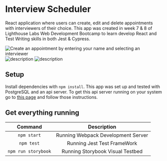 # Interview Scheduler
React application where users can create, edit and delete appointments with interviewers of their choice. This app was created in week 7 & 8 of Lighthouse Labs Web Development Bootcamp to learn develop React and Test Writing skills in both Jest & Cypress.

![Create an appointment by entering your name and selecting an interviewer](/url)
![description](/url)
![description](/url)

## Setup

Install dependencies with `npm install`.
This app was set up and tested with PostgreSQL and an api server. To get this api server running on your system go to [this page](https://github.com/SKnoop2/scheduler-api) and follow those instructions.

## Get everything running

  Command |  Description 
| :---:        |     :---:      |
| ``` npm start ```    | Running Webpack Development Server    |
| ``` npm test ```    | Running Jest Test FrameWork       |
| ``` npm run storybook ```    | Running Storybook Visual Testbed       |
